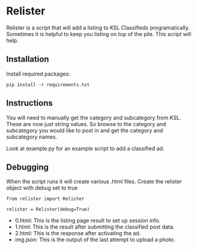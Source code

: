 # Relister

Relister is a script that will add a listing to KSL Classifieds programatically.
Sometimes it is helpful to keep you listing on top of the pile. This script will
help.


## Installation

Install required packages:

```shell
pip install -r requirements.txt
```


## Instructions

You will need to manually get the category and subcategory from KSL. These are
now just string values. So browse to the category and subcategory you would like
to post in and get the category and subcategory names.

Look at example.py for an example script to add a classified ad.


## Debugging

When the script runs it will create various .html files. Create the relister
object with debug set to true

```shell
from relister import Relister

relister = Relister(debug=True)
```

* 0.html: This is the listing page result to set up session info.
* 1.html: This is the result after submitting the classified post data.
* 2.html: This is the response after activating the ad.
* img.json: This is the output of the last attempt to upload a photo.
